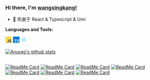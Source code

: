 ### Hi there, I'm [wangxingkang!](https://xingkang.wang)


- 🎉 热衷于 React & Typescript & Umi


**Languages and Tools:**  

<code><img height="20" src="https://raw.githubusercontent.com/github/explore/80688e429a7d4ef2fca1e82350fe8e3517d3494d/topics/javascript/javascript.png"></code>
<code><img height="20" src="https://raw.githubusercontent.com/github/explore/80688e429a7d4ef2fca1e82350fe8e3517d3494d/topics/typescript/typescript.png"></code>
<code><img height="20" src="https://raw.githubusercontent.com/github/explore/80688e429a7d4ef2fca1e82350fe8e3517d3494d/topics/react/react.png"></code>

<a href="https://github.com/wangxingkang">
  <img align="center" src="https://github-readme-stats.anuraghazra1.vercel.app/api?username=wangxingkang&show_icons=true&include_all_commits=true&theme=radical" alt="Anurag's github stats" />
</a>

<br />
<br />

[![ReadMe Card](https://github-readme-stats.vercel.app/api/pin/?username=alitajs&repo=ant-design-plus)](https://github.com/alitajs/ant-design-plus)
[![ReadMe Card](https://github-readme-stats.vercel.app/api/pin/?username=pansyjs&repo=react-admin)](https://github.com/pansyjs/react-admin)
[![ReadMe Card](https://github-readme-stats.vercel.app/api/pin/?username=pansyjs&repo=watermark)](https://github.com/pansyjs/watermark)
[![ReadMe Card](https://github-readme-stats.vercel.app/api/pin/?username=pansyjs&repo=react-components)](https://github.com/pansyjs/react-components)
[![ReadMe Card](https://github-readme-stats.vercel.app/api/pin/?username=walrusjs&repo=pansy)](https://github.com/walrusjs/pansy)
[![ReadMe Card](https://github-readme-stats.vercel.app/api/pin/?username=walrusjs&repo=walrus)](https://github.com/walrusjs/walrus)
[![ReadMe Card](https://github-readme-stats.vercel.app/api/pin/?username=pansyjs&repo=micro-frontends-template)](https://github.com/pansyjs/micro-frontends-template)
